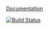 [Documentation](https://lihaoyi.github.io/upickle)

[![Build Status](https://travis-ci.org/lihaoyi/upickle.svg)](https://travis-ci.org/lihaoyi/upickle)


